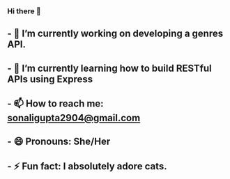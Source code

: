 ### Hi there 👋
## - 🔭 I’m currently working on developing a genres API.
## - 🌱 I’m currently learning how to build RESTful APIs using Express
## - 📫 How to reach me: sonaligupta2904@gmail.com
## - 😄 Pronouns: She/Her
## - ⚡ Fun fact: I absolutely adore cats.
